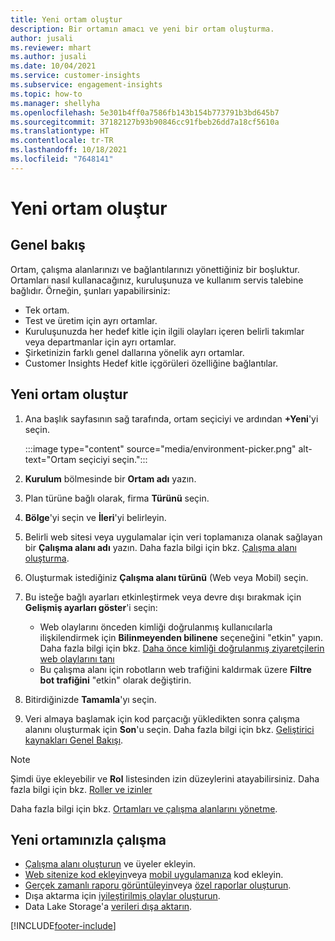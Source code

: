 ```yaml
---
title: Yeni ortam oluştur
description: Bir ortamın amacı ve yeni bir ortam oluşturma.
author: jusali
ms.reviewer: mhart
ms.author: jusali
ms.date: 10/04/2021
ms.service: customer-insights
ms.subservice: engagement-insights
ms.topic: how-to
ms.manager: shellyha
ms.openlocfilehash: 5e301b4ff0a7586fb143b154b773791b3bd645b7
ms.sourcegitcommit: 37182127b93b90846cc91fbeb26dd7a18cf5610a
ms.translationtype: HT
ms.contentlocale: tr-TR
ms.lasthandoff: 10/18/2021
ms.locfileid: "7648141"
---
```

# <a name="create-a-new-environment"></a>Yeni ortam oluştur 

## <a name="overview"></a>Genel bakış

Ortam, çalışma alanlarınızı ve bağlantılarınızı yönettiğiniz bir boşluktur. Ortamları nasıl kullanacağınız, kuruluşunuza ve kullanım servis talebine bağlıdır. Örneğin, şunları yapabilirsiniz:

- Tek ortam.
- Test ve üretim için ayrı ortamlar.
- Kuruluşunuzda her hedef kitle için ilgili olayları içeren belirli takımlar veya departmanlar için ayrı ortamlar.
- Şirketinizin farklı genel dallarına yönelik ayrı ortamlar.
- Customer Insights Hedef kitle içgörüleri özelliğine bağlantılar.

## <a name="create-a-new-environment"></a>Yeni ortam oluştur

1. Ana başlık sayfasının sağ tarafında, ortam seçiciyi ve ardından **+Yeni**'yi seçin.

   :::image type="content" source="media/environment-picker.png" alt-text="Ortam seçiciyi seçin.":::

1. **Kurulum** bölmesinde bir **Ortam adı** yazın.

1. Plan türüne bağlı olarak, firma **Türünü** seçin.

1. **Bölge**'yi seçin ve **İleri**'yi belirleyin. 

1. Belirli web sitesi veya uygulamalar için veri toplamanıza olanak sağlayan bir **Çalışma alanı adı** yazın. Daha fazla bilgi için bkz. [Çalışma alanı oluşturma](create-workspace.md).

1. Oluşturmak istediğiniz **Çalışma alanı türünü** (Web veya Mobil) seçin. 

1. Bu isteğe bağlı ayarları etkinleştirmek veya devre dışı bırakmak için **Gelişmiş ayarları göster**'i seçin:

   - Web olaylarını önceden kimliği doğrulanmış kullanıcılarla ilişkilendirmek için **Bilinmeyenden bilinene** seçeneğini "etkin" yapın. Daha fazla bilgi için bkz. [Daha önce kimliği doğrulanmış ziyaretçilerin web olaylarını tanı](unknown-to-known.md)
   - Bu çalışma alanı için robotların web trafiğini kaldırmak üzere **Filtre bot trafiğini** "etkin" olarak değiştirin. 

1. Bitirdiğinizde **Tamamla**'yı seçin. 

1. Veri almaya başlamak için kod parçacığı yükledikten sonra çalışma alanını oluşturmak için **Son**'u seçin. Daha fazla bilgi için bkz. [Geliştirici kaynakları Genel Bakışı](developer-resources.md).

> [!NOTE]
> Şimdi üye ekleyebilir ve **Rol** listesinden izin düzeylerini atayabilirsiniz. Daha fazla bilgi için bkz. [Roller ve izinler](user-roles.md) 

Daha fazla bilgi için bkz. [Ortamları ve çalışma alanlarını yönetme](manage-environments-workspaces.md).

## <a name="work-with-your-new-environment"></a>Yeni ortamınızla çalışma

- [Çalışma alanı oluşturun](../engagement-insights/create-workspace.md) ve üyeler ekleyin.
- [Web sitenize kod ekleyin](../engagement-insights/instrument-website.md)veya [mobil uygulamanıza](../engagement-insights/developer-resources.md#capture-events-from-mobile-apps) kod ekleyin.
- [Gerçek zamanlı raporu görüntüleyin](../engagement-insights/view-reports.md)veya [özel raporlar oluşturun](../engagement-insights/custom-reports.md).
- Dışa aktarma için [iyileştirilmiş olaylar oluşturun](../engagement-insights/refined-events.md).
- Data Lake Storage'a [verileri dışa aktarın](../engagement-insights/export-events.md).

[!INCLUDE[footer-include](../includes/footer-banner.md)]
